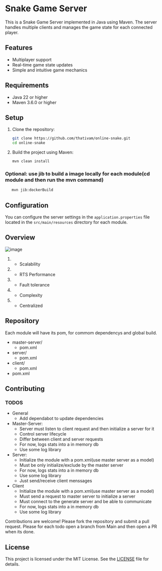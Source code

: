 # Snake Game Server

This is a Snake Game Server implemented in Java using Maven. The server handles multiple clients and manages the game state for each connected player.

## Features

- Multiplayer support
- Real-time game state updates
- Simple and intuitive game mechanics

## Requirements

- Java 22 or higher
- Maven 3.6.0 or higher

## Setup

1. Clone the repository:

   ```sh
   git clone https://github.com/thativam/online-snake.git
   cd online-snake
   ```

2. Build the project using Maven:

   ```sh
   mvn clean install
   ```

### Optional: use jib to build a image locally for each module(cd module and then run the mvn command)
```sh
   mvn jib:dockerBuild
```

## Configuration

You can configure the server settings in the `application.properties` file located in the `src/main/resources` directory for each module.



## Overview
![image](https://github.com/user-attachments/assets/318b5d09-b126-43d0-9b47-56f71508de39)

1. + Scalability
2. + RTS Performance
3. - Fault tolerance
4. - Complexity
5. + Centralized
     
## Repository
Each module will have its pom, for commom dependencys and global build.
- master-server/
     - pom.xml
- server/
     - pom.xml
- client/
     - pom.xml
- pom.xml

## Contributing

### TODOS
- General
   - Add dependabot to update dependencies
- Master-Server:
   - Server must listen to client request and then initialize a server for it
   - Control server lifecycle
   - Differ between client and server requests
   - For now, logs stats into a in memory db
   - Use some log library
- Server:
   - Initialize the module with a pom.xml(use master server as a model)
   - Must be only initialize/exclude by the master server
   - For now, logs stats into a in memory db
   - Use some log library
   - Just send/receive client menssages
- Client
   - Initialize the module with a pom.xml(use master server as a model)
   - Must send a request to master server to initialize a server
   - Must connect to the generate server and be able to communicate
   - For now, logs stats into a in memory db
   - Use some log library

Contributions are welcome! Please fork the repository and submit a pull request.
Please for each todo open a branch from Main and then open a PR when its done.
## License

This project is licensed under the MIT License. See the [LICENSE](LICENSE) file for details.
